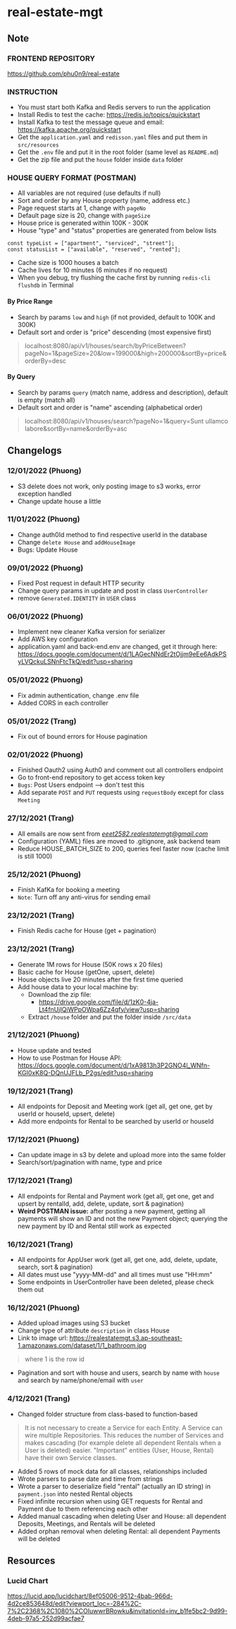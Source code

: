 # real-estate-mgt

## Note
### **FRONTEND REPOSITORY**
https://github.com/phu0n9/real-estate

### **INSTRUCTION**
- You must start both Kafka and Redis servers to run the application
- Install Redis to test the cache: https://redis.io/topics/quickstart
- Install Kafka to test the message queue and email: https://kafka.apache.org/quickstart
- Get the `application.yaml` and `redisson.yaml` files and put them in `src/resources`
- Get the `.env` file and put it in the root folder (same level as `README.md`)
- Get the zip file and put the `house` folder inside `data` folder

### **HOUSE QUERY FORMAT (POSTMAN)**
- All variables are not required (use defaults if null)
- Sort and order by any House property (name, address etc.)
- Page request starts at 1, change with `pageNo`
- Default page size is 20, change with `pageSize`
- House price is generated within 100K - 300K
- House "type" and "status" properties are generated from below lists
```
const typeList = ["apartment", "serviced", "street"];
const statusList = ["available", "reserved", "rented"];
```
- Cache size is 1000 houses a batch
- Cache lives for 10 minutes (6 minutes if no request)
- When you debug, try flushing the cache first by running `redis-cli flushdb` in Terminal
#### By Price Range
- Search by params `low` and `high` (if not provided, default to 100K and 300K)
- Default sort and order is "price" descending (most expensive first)

> localhost:8080/api/v1/houses/search/byPriceBetween?pageNo=1&pageSize=20&low=199000&high=200000&sortBy=price&orderBy=desc

#### By Query

- Search by params `query` (match name, address and description), default is empty (match all)
- Default sort and order is "name" ascending (alphabetical order)

> localhost:8080/api/v1/houses/search?pageNo=1&query=Sunt ullamco labore&sortBy=name&orderBy=asc

## Changelogs
### 12/01/2022 (Phuong)
- S3 delete does not work, only posting image to s3 works, error exception handled
- Change update house a little

### 11/01/2022 (Phuong)
- Change auth0Id method to find respective userId in the database
- Change `delete House` and `addHouseImage`
- Bugs: Update House

### 09/01/2022 (Phuong)
- Fixed Post request in default HTTP security
- Change query params in update and post in class `UserController`
- remove `Generated.IDENTITY` in `USER` class

### 06/01/2022 (Phuong)

- Implement new cleaner Kafka version for serializer
- Add AWS key configuration
- application.yaml and back-end.env are changed, get it through
  here: https://docs.google.com/document/d/1LAGecNNdEr2tOjjm9eEe6AdkPSyLVQckuLSNnFtcTkQ/edit?usp=sharing

### 05/01/2022 (Phuong)

- Fix admin authentication, change .env file
- Added CORS in each controller

### 05/01/2022 (Trang)

- Fix out of bound errors for House pagination

### 02/01/2022 (Phuong)

- Finished Oauth2 using Auth0 and comment out all controllers endpoint
- Go to front-end repository to get access token key
- `Bugs`: Post Users endpoint --> don't test this
- Add separate `POST` and `PUT` requests using `requestBody` except for class `Meeting`

### 27/12/2021 (Trang)

- All emails are now sent from *eeet2582.realestatemgt@gmail.com*
- Configuration (YAML) files are moved to .gitignore, ask backend team
- Reduce HOUSE_BATCH_SIZE to 200, queries feel faster now (cache limit is still 1000)

### 25/12/2021 (Phuong)

- Finish KafKa for booking a meeting
- `Note`: Turn off any anti-virus for sending email

### 23/12/2021 (Trang)

- Finish Redis cache for House (get + pagination)

### 23/12/2021 (Trang)

- Generate 1M rows for House (50K rows x 20 files)
- Basic cache for House (getOne, upsert, delete)
- House objects live 20 minutes after the first time queried
- Add house data to your local machine by:
  * Download the zip file:
    * https://drive.google.com/file/d/1zK0-4ja-Lt4fnUjIQiWPpOWpa6Zz4qfy/view?usp=sharing
  * Extract `/house` folder and put the folder inside `/src/data`

### 21/12/2021 (Phuong)

- House update and tested
- How to use Postman for House
  API: https://docs.google.com/document/d/1xA9813h3P2GNO4l_WNfn-KGI0xK8Q-DQnUJFLb_P2gs/edit?usp=sharing

### 19/12/2021 (Trang)

- All endpoints for Deposit and Meeting work (get all, get one, get by userId or houseId, upsert, delete)
- Add more endpoints for Rental to be searched by userId or houseId

### 17/12/2021 (Phuong)

- Can update image in s3 by delete and upload more into the same folder
- Search/sort/pagination with name, type and price

### 17/12/2021 (Trang)

- All endpoints for Rental and Payment work (get all, get one, get and upsert by rentalId, add, delete, update, sort &
  pagination)
- **Weird POSTMAN issue:** after posting a new payment, getting all payments will show an ID and not the new Payment
  object; querying the new payment by ID and Rental still work as expected

### 16/12/2021 (Trang)

- All endpoints for AppUser work (get all, get one, add, delete, update, search, sort & pagination)
- All dates must use "yyyy-MM-dd" and all times must use "HH:mm"
- Some endpoints in UserController have been deleted, please check them out

### 16/12/2021 (Phuong)

- Added upload images using S3 bucket
- Change type of attribute `description` in class House
- Link to image url: https://realestatemgt.s3.ap-southeast-1.amazonaws.com/dataset/1/1_bathroom.jpg

> where 1 is the row id

- Pagination and sort with house and users, search by name with `house` and search by name/phone/email with `user`

### 4/12/2021 (Trang)

- Changed folder structure from class-based to function-based

> It is not necessary to create a Service for each Entity. A Service can wire multiple Repositories. This reduces the number of Services and makes cascading (for example delete all dependent Rentals when a User is deleted) easier. "Important" entities (User, House, Rental) have their own Service classes.

- Added 5 rows of mock data for all classes, relationships included
- Wrote parsers to parse date and time from strings
- Wrote a parser to deserialize field "rental" (actually an ID string) in `payment.json` into nested Rental objects
- Fixed infinite recursion when using GET requests for Rental and Payment due to them referencing each other
- Added manual cascading when deleting User and House: all dependent Deposits, Meetings, and Rentals will be deleted
- Added orphan removal when deleting Rental: all dependent Payments will be deleted

## Resources

### Lucid Chart

https://lucid.app/lucidchart/8ef05006-9512-4bab-966d-4d2ce853648d/edit?viewport_loc=-284%2C-7%2C2368%2C1080%2COIuwwrBRowku&invitationId=inv_b1fe5bc2-9d99-4deb-97a5-252d99acfae7
